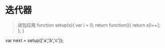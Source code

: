 # 迭代器
>闭包应用
function setup(x){
    var i = 0;
    return function(){
        return x[i++];
    };
}

var next = setup(['a','b','c']);
